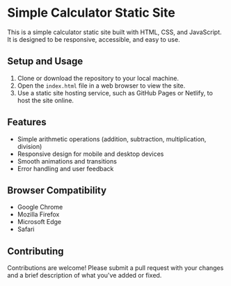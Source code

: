 # Simple Calculator Static Site

This is a simple calculator static site built with HTML, CSS, and JavaScript. It is designed to be responsive, accessible, and easy to use.

## Setup and Usage

1. Clone or download the repository to your local machine.
2. Open the `index.html` file in a web browser to view the site.
3. Use a static site hosting service, such as GitHub Pages or Netlify, to host the site online.

## Features

* Simple arithmetic operations (addition, subtraction, multiplication, division)
* Responsive design for mobile and desktop devices
* Smooth animations and transitions
* Error handling and user feedback

## Browser Compatibility

* Google Chrome
* Mozilla Firefox
* Microsoft Edge
* Safari

## Contributing

Contributions are welcome! Please submit a pull request with your changes and a brief description of what you've added or fixed.